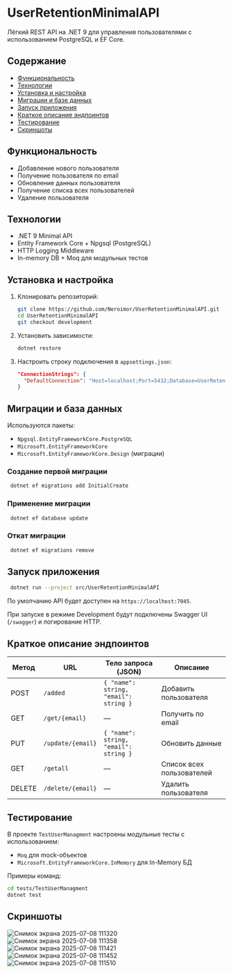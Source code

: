 # UserRetentionMinimalAPI

Лёгкий REST API на .NET 9 для управления пользователями с использованием PostgreSQL и EF Core.

## Содержание

* [Функциональность](#функциональность)
* [Технологии](#технологии)
* [Установка и настройка](#установка-и-настройка)
* [Миграции и базе данных](#миграции-и-база-данных)
* [Запуск приложения](#запуск-приложения)
* [Краткое описание эндпоинтов](#краткое-описание-эндпоинтов)
* [Тестирование](#тестирование)
* [Скриншоты](#скриншоты)

## Функциональность

* Добавление нового пользователя
* Получение пользователя по email
* Обновление данных пользователя
* Получение списка всех пользователей
* Удаление пользователя

## Технологии

* .NET 9 Minimal API
* Entity Framework Core + Npgsql (PostgreSQL)
* HTTP Logging Middleware
* In-memory DB + Moq для модульных тестов

## Установка и настройка

1. Клонировать репозиторий:

   ```bash
   git clone https://github.com/Neroimor/UserRetentionMinimalAPI.git
   cd UserRetentionMinimalAPI
   git checkout development
   ```

2. Установить зависимости:

   ```bash
   dotnet restore
   ```

3. Настроить строку подключения в `appsettings.json`:

   ```json
   "ConnectionStrings": {
     "DefaultConnection": "Host=localhost;Port=5432;Database=UserRetentionDb;Username=postgres;Password=your_password"
   }
   ```

## Миграции и база данных

Используются пакеты:

* `Npgsql.EntityFrameworkCore.PostgreSQL`
* `Microsoft.EntityFrameworkCore`
* `Microsoft.EntityFrameworkCore.Design` (миграции)

### Создание первой миграции

```bash
 dotnet ef migrations add InitialCreate
```

### Применение миграции

```bash
 dotnet ef database update
```

### Откат миграции

```bash
 dotnet ef migrations remove
```

## Запуск приложения

```bash
 dotnet run --project src/UserRetentionMinimalAPI
```

По умолчанию API будет доступен на `https://localhost:7045`.

При запуске в режиме Development будут подключены Swagger UI (`/swagger`) и логирование HTTP.

## Краткое описание эндпоинтов

| Метод  | URL               | Тело запроса (JSON)                   | Описание                  |
| ------ | ----------------- | ------------------------------------- | ------------------------- |
| POST   | `/added`          | `{ "name": string, "email": string }` | Добавить пользователя     |
| GET    | `/get/{email}`    | —                                     | Получить по email         |
| PUT    | `/update/{email}` | `{ "name": string, "email": string }` | Обновить данные           |
| GET    | `/getall`         | —                                     | Список всех пользователей |
| DELETE | `/delete/{email}` | —                                     | Удалить пользователя      |

## Тестирование

В проекте `TestUserManagment` настроены модульные тесты с использованием:

* `Moq` для mock-объектов
* `Microsoft.EntityFrameworkCore.InMemory` для In-Memory БД

Примеры команд:

```bash
cd tests/TestUserManagment
dotnet test
```

## Скриншоты

![Снимок экрана 2025-07-08 111320](https://github.com/user-attachments/assets/5315f3a2-0810-4ee0-9630-cb19161b9987)
![Снимок экрана 2025-07-08 111358](https://github.com/user-attachments/assets/01dd4b3a-ddb0-47f3-9b17-33d948b0e162)
![Снимок экрана 2025-07-08 111421](https://github.com/user-attachments/assets/d6281469-56bd-4658-81b6-124cb1f1d65d)
![Снимок экрана 2025-07-08 111452](https://github.com/user-attachments/assets/aa0af03d-e194-4637-92dc-12f41c349a9e)
![Снимок экрана 2025-07-08 111510](https://github.com/user-attachments/assets/520fca6b-34c6-4cbf-ad61-1d72b858b4d0)
